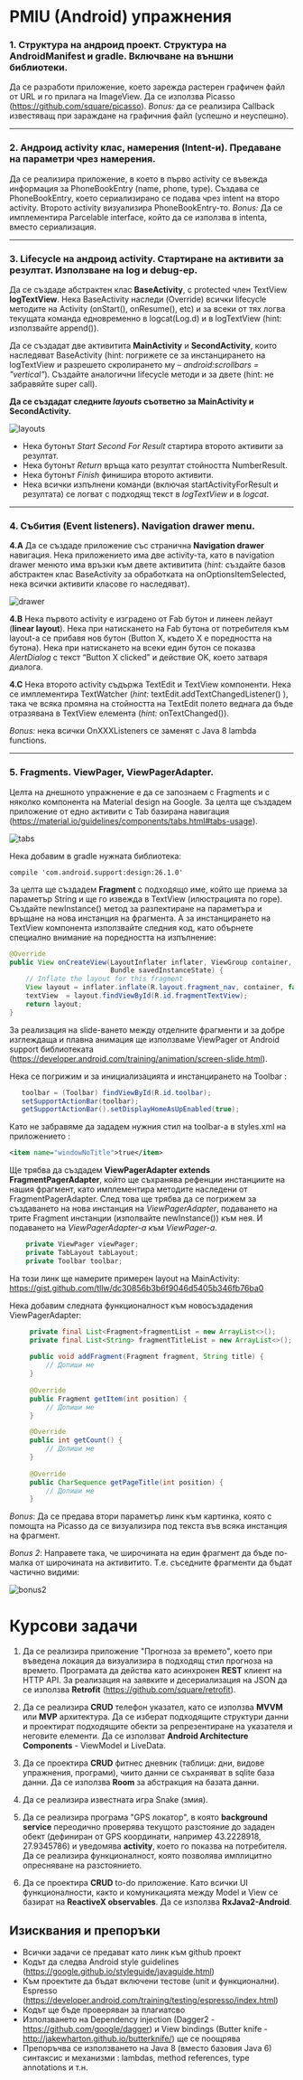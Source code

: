# PMIU (Android) упражнения

### 1. Структура на андроид проект. Структура на AndroidManifest и gradle. Включване на външни библиотеки.
   Да се разработи приложение, което зарежда растерен графичен файл от URL и го прилага на ImageView. Да се използва Picasso (https://github.com/square/picasso). *Bonus:* да се реализира Callback известяващ при зараждане на графичния файл (успешно и неуспешно).
   
---

### 2. Андроид activity клас, намерения (Intent-и). Предаване на параметри чрез намерения.
Да се реализира приложение, в което в първо activity се въвежда информация за PhoneBookEntry (name, phone, type). Създава се PhoneBookEntry, което сериализирано се подава чрез intent на второ activity. Второто activity визуализира PhoneBookEntry-то. *Bonus:* Да се имплементира Parcelable interface, който да се използва в intenta, вместо сериализация.

---

### 3. Lifecycle на андроид activity. Стартиране на активити за резултат. Използване на log и debug-ер. 
Да се създаде абстрактен клас **BaseActivity**, с protected член TextView **logTextView**. Нека BaseActivity наследи (Override) всички lifecycle методите на Activity (onStart(), onResume(), etc) и за всеки от тях логва текущата команда едновременно в logcat(Log.d) и в logTextView (hint: използвайте append()).

Да се създадат две активитита **MainActivity** и **SecondActivity**, които наследяват BaseActivity (hint: погрижете се за инстанцирането на logTextView и разрешето скролирането му – *android:scrollbars = "vertical"*). Създайте аналогични lifecycle методи и за двете (hint: не забравяйте super call). 

**Да се създадат следните *layouts* съответно за MainActivity и SecondActivity.**

   ![layouts](https://github.com/tllw/pmiu/blob/master/exercise3/activities.png)
   
   * Нека бутонът *Start Second For Result* стартира второто активити за резултат.
   * Нека бутонът *Return* връща като резултат стойността NumberResult.
   * Нека бутонът *Finish* финишира второто активити. 
   * Нека всички изпълнени команди (включая startActivityForResult и резултата) се логват с подходящ текст в *logTextView* и в *logcat*.
   
---
   
### 4. Събития (Event listeners). Navigation drawer menu. 
**4.A** Да се създаде приложение със странична **Navigation drawer** навигация. Нека приложението има две activity-та, като в navigation drawer менюто има връзки към двете активитита (*hint:* създайте базов абстрактен клас BaseActivity за обработката на onOptionsItemSelected, нека всички активити класове го наследяват).

![drawer](https://github.com/tllw/pmiu/blob/master/exercise4/drawer.png)

**4.B** Нека първото activity е изградено от Fab бутон и линеен лейаут (**linear layout**). Нека при натискането на Fab бутона от потребителя към layout-а се прибавя нов бутон (Button X, където X е поредността на бутона). Нека при натискането на всеки един бутон се показва *AlertDialog* с текст “Button X clicked” и действие OK, което затваря диалога.

**4.C** Нека второто activity съдържа TextEdit и TextView компоненти. Нека се имплементира TextWatcher (*hint:* textEdit.addTextChangedListener() ), така че всяка промяна на стойността на TextEdit полето веднага да бъде отразявана в TextView елемента (*hint:* onTextChanged()). 

*Bonus:* нека всички OnXXXListeners се заменят с Java 8 lambda functions. 

---

### 5. Fragments. ViewPager, ViewPagerAdapter. 

Целта на днешното упражнение е да се запознаем с Fragments и с няколко компонента на Material design на Google. За целта ще създадем приложение от едно активити с Tab базирана навигация (https://material.io/guidelines/components/tabs.html#tabs-usage).

![tabs](https://github.com/tllw/pmiu/blob/master/exercise5/tabs.png)

Нека добавим в  gradle нужната библиотека: 

```
compile 'com.android.support:design:26.1.0'
```
За целта ще създадем **Fragment** с подходящо име, който ще приема за параметър String и ще го извежда в TextView (илюстрацията по горе). Създайте newInstance() метод за разпектиране на параметъра и връщане на нова инстанция на фрагмента. А за инстанцирането на TextView компонента използвайте следния код, като обърнете специално внимание на поредността на изпълнение:

```java
@Override
public View onCreateView(LayoutInflater inflater, ViewGroup container,
                         Bundle savedInstanceState) {
    // Inflate the layout for this fragment
    View layout = inflater.inflate(R.layout.fragment_nav, container, false);
    textView  = layout.findViewById(R.id.fragmentTextView);
    return layout;
}
```

За реализация на slide-ването между отделните фрагменти и за добре изглеждаща и плавна анимация ще използваме ViewPager от Android support библиотеката (https://developer.android.com/training/animation/screen-slide.html).

Нека се погрижим и за инициализацията и инстанцирането на Toolbar : 

```java
   toolbar = (Toolbar) findViewById(R.id.toolbar);
   setSupportActionBar(toolbar);
   getSupportActionBar().setDisplayHomeAsUpEnabled(true);       
```

Като не забравяме да зададем нужния стил на toolbar-a в styles.xml на приложението : 

```xml
<item name="windowNoTitle">true</item>
````

Ще трябва да създадем **ViewPagerAdapter extends FragmentPagerAdapter**, който ще съхранява рефенции инстанциите на нашия фрагмент, като имплементира методите наследени от FragmentPagerAdapter.  След това ще трябва да се погрижем за създаването на нова инстанция на *ViewPagerAdapter*, подаването на трите Fragment инстанции (изполвайте newInstance()) към нея. И подаването на *ViewPagerAdapter-а* към *ViewPager-а*. 

```java
    private ViewPager viewPager;
    private TabLayout tabLayout;
    private Toolbar toolbar;
```

На този линк ще намерите примерен layout на MainActivity: https://gist.github.com/tllw/dc30856b3b6f9046d5405b346fb76ba0

Нека добавим следната функционалност към новосъздадения ViewPagerAdapter: 

```java
     private final List<Fragment>fragmentList = new ArrayList<>();
     private final List<String> fragmentTitleList = new ArrayList<>();
   
     public void addFragment(Fragment fragment, String title) {
         // Допиши ме
     }
     
     @Override
     public Fragment getItem(int position) {
         // Допиши ме
     }

     @Override
     public int getCount() {
         // Допиши ме
     }
     
     @Override
     public CharSequence getPageTitle(int position) {
         // Допиши ме
     }
```

*Bonus*: Да се предава втори параметър линк към картинка, която с помощта на Picasso да се визуализира под текста във всяка инстанция на фрагмент. 

*Bonus 2*: Направете така, че широчината на един фрагмент да бъде по-малка от широчината на активитито. Т.е. съседните фрагменти да бъдат частично видими:

![bonus2](https://camo.githubusercontent.com/35547108c5495ce4e90c8a4492807063ebabf5f4/687474703a2f2f692e737461636b2e696d6775722e636f6d2f64646d316a2e6a7067)

# Курсови задачи

1.	Да се реализира приложение "Прогноза за времето", което при въведена локация да визуализира в подходящ стил прогноза на времето. Програмата да действа като асинхронен **REST** клиент на HTTP API. За реализация на заявките и десериализация на JSON да се използва **Retrofit** (https://github.com/square/retrofit). 

2.	Да се реализира **CRUD** телефон указател, като се използва **MVVM** или **MVP** архитектура. Да се изберат подходящите структури данни и проектират подходящите обекти за репрезентиране на указателя и неговите елементи. Да се използват **Android Architecture Components** - ViewModel и LiveData.

3.	Да се проектира **CRUD** фитнес дневник (таблици: дни, видове упражнения, програми), чиито данни се съхраняват в sqlite база данни. Да се използва **Room** за абстракция на базата данни. 

4.	Да се реализира известната игра Snake (змия). 

5.	Да се реализира програма "GPS локатор", в която **background service** переодично проверява текущото разстояние до зададен обект (дефиниран от GPS координати, например 43.2228918, 27.9345786) и уведомява **activity**, което го показва на потребителя. Да се реализира функционалност, която позволява имплицитно опресняване на разстоянието. 

6.	Да се проектира **CRUD** to-do приложение. Като всички UI функционалности, както и комуникацията между Model и View сe базират на **ReactiveX observables**. Да се използва **RxJava2-Android**.


## Изисквания и препоръки

* Всички задачи се предават като линк към github проект
* Кодът да следва Android style guidelines (https://google.github.io/styleguide/javaguide.html)
* Към проектите да бъдат включени тестове (unit и функционални). Espresso (https://developer.android.com/training/testing/espresso/index.html)
* Кодът ще бъде проверяван за плагиатсво
* Използването на Dependency injection (Dagger2 - https://github.com/google/dagger) и View bindings (Butter knife - http://jakewharton.github.io/butterknife/) ще се поощрява
* Препоръчва се използването на Java 8 (вместо базовия Java 6) синтаксис и механизми : lambdas, method references, type annotations и т.н.

